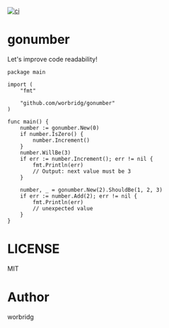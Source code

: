 [![ci](https://github.com/worbridg/gonumber/actions/workflows/go.yml/badge.svg)](https://github.com/worbridg/gonumber/actions)

# gonumber

Let's improve code readability!

```golang
package main

import (
	"fmt"

	"github.com/worbridg/gonumber"
)

func main() {
	number := gonumber.New(0)
	if number.IsZero() {
		number.Increment()
	}
	number.WillBe(3)
	if err := number.Increment(); err != nil {
		fmt.Println(err)
		// Output: next value must be 3
	}

	number, _ = gonumber.New(2).ShouldBe(1, 2, 3)
	if err := number.Add(2); err != nil {
		fmt.Println(err)
		// unexpected value
	}
}

```

# LICENSE

MIT

# Author

worbridg
